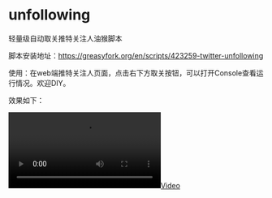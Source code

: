 # unfollowing

轻量级自动取关推特关注人油猴脚本

脚本安装地址：https://greasyfork.org/en/scripts/423259-twitter-unfollowing

使用：在web端推特关注人页面，点击右下方取关按钮，可以打开Console查看运行情况。欢迎DIY。

效果如下：

[![](https://github.com/sedgwickz/unfollowing/blob/main/demo.mov)](https://github.com/sedgwickz/unfollowing/blob/main/demo.mov)
